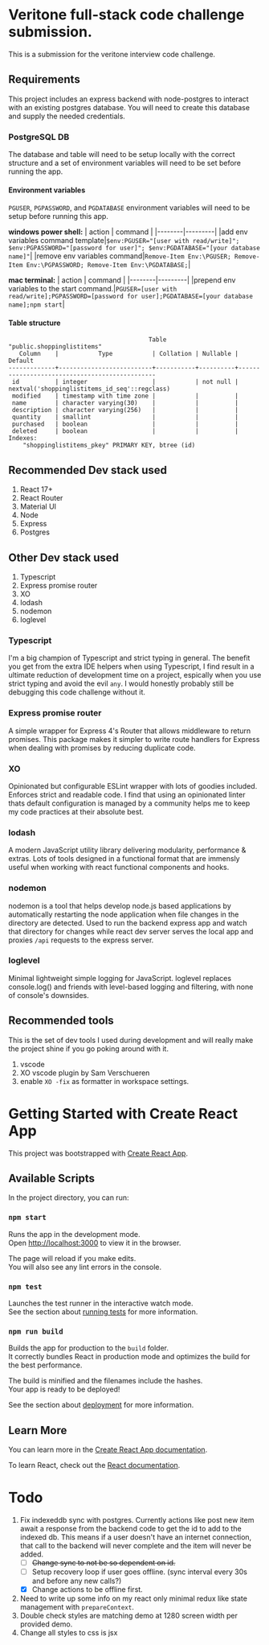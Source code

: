 # Veritone full-stack code challenge submission.

This is a submission for the veritone interview code challenge.  

## Requirements

This project includes an express backend with node-postgres to interact with an existing postgres database. You will need to create this database and supply the needed credentials.

### PostgreSQL DB

The database and table will need to be setup locally with the correct structure and a set of environment variables will need to be set before running the app.

#### Environment variables

`PGUSER`, `PGPASSWORD`, and `PGDATABASE` environment variables will need to be setup before running this app.


**windows power shell:**
| action | command |
|--------|---------|
|add env variables command template|`$env:PGUSER="[user with read/write]"; $env:PGPASSWORD="[password for user]"; $env:PGDATABASE="[your database name]"`|
|remove env variables command|`Remove-Item Env:\PGUSER; Remove-Item Env:\PGPASSWORD; Remove-Item Env:\PGDATABASE;`|

**mac terminal:**
| action | command |
|--------|---------|
|prepend env variables to the start command.|`PGUSER=[user with read/write];PGPASSWORD=[password for user];PGDATABASE=[your database name];npm start`|

#### Table structure

```
                                       Table "public.shoppinglistitems"
   Column    |           Type           | Collation | Nullable |                    Default
-------------+--------------------------+-----------+----------+-----------------------------------------------
 id          | integer                  |           | not null | nextval('shoppinglistitems_id_seq'::regclass)
 modified    | timestamp with time zone |           |          |
 name        | character varying(30)    |           |          |
 description | character varying(256)   |           |          |
 quantity    | smallint                 |           |          |
 purchased   | boolean                  |           |          |
 deleted     | boolean                  |           |          |
Indexes:
    "shoppinglistitems_pkey" PRIMARY KEY, btree (id)
```

## Recommended Dev stack used

1. React 17+
3. React Router
4. Material UI
5. Node
6. Express
7. Postgres

## Other Dev stack used

1. Typescript
2. Express promise router
3. XO
4. lodash
5. nodemon
6. loglevel

### Typescript

I'm a big champion of Typescript and strict typing in general.  The benefit you get from the extra IDE helpers when using Typescript, I find result in a ultimate reduction of development time on a project, espically when you use strict typing and avoid the evil `any`.  I would honestly probably still be debugging this code challenge without it.

### Express promise router

A simple wrapper for Express 4's Router that allows middleware to return promises. This package makes it simpler to write route handlers for Express when dealing with promises by reducing duplicate code.

### XO

Opinionated but configurable ESLint wrapper with lots of goodies included. Enforces strict and readable code. I find that using an opinionated linter thats default configuration is managed by a community helps me to keep my code practices at their absolute best.

### lodash

A modern JavaScript utility library delivering modularity, performance & extras.  Lots of tools designed in a functional format that are immensly useful when working with react functional components and hooks.

### nodemon

nodemon is a tool that helps develop node.js based applications by automatically restarting the node application when file changes in the directory are detected. Used to run the backend express app and watch that directory for changes while react dev server serves the local app and proxies `/api` requests to the express server.

### loglevel

Minimal lightweight simple logging for JavaScript. loglevel replaces console.log() and friends with level-based logging and filtering, with none of console's downsides.


## Recommended tools

This is the set of dev tools I used during development and will really make the project shine if you go poking around with it.

1. vscode
2. XO vscode plugin by Sam Verschueren
3. enable `XO -fix` as formatter in workspace settings.

# Getting Started with Create React App

This project was bootstrapped with [Create React App](https://github.com/facebook/create-react-app).

## Available Scripts

In the project directory, you can run:

### `npm start`

Runs the app in the development mode.\
Open [http://localhost:3000](http://localhost:3000) to view it in the browser.

The page will reload if you make edits.\
You will also see any lint errors in the console.

### `npm test`

Launches the test runner in the interactive watch mode.\
See the section about [running tests](https://facebook.github.io/create-react-app/docs/running-tests) for more information.

### `npm run build`

Builds the app for production to the `build` folder.\
It correctly bundles React in production mode and optimizes the build for the best performance.

The build is minified and the filenames include the hashes.\
Your app is ready to be deployed!

See the section about [deployment](https://facebook.github.io/create-react-app/docs/deployment) for more information.

## Learn More

You can learn more in the [Create React App documentation](https://facebook.github.io/create-react-app/docs/getting-started).

To learn React, check out the [React documentation](https://reactjs.org/).

# Todo

1. Fix indexeddb sync with postgres.  Currently actions like post new item await a response from the backend code to get the id to add to the indexed db.  This means if a user doesn't have an internet connection, that call to the backend will never complete and the item will never be added.
    - [ ] ~~Change sync to not be so dependent on id.~~
	- [ ] Setup recovery loop if user goes offline. (sync interval every 30s and before any new calls?)
    - [x] Change actions to be offline first.
2. Need to write up some info on my react only minimal redux like state management with `prepareContext`.
3. Double check styles are matching demo at 1280 screen width per provided demo.
4. Change all styles to css is jsx

